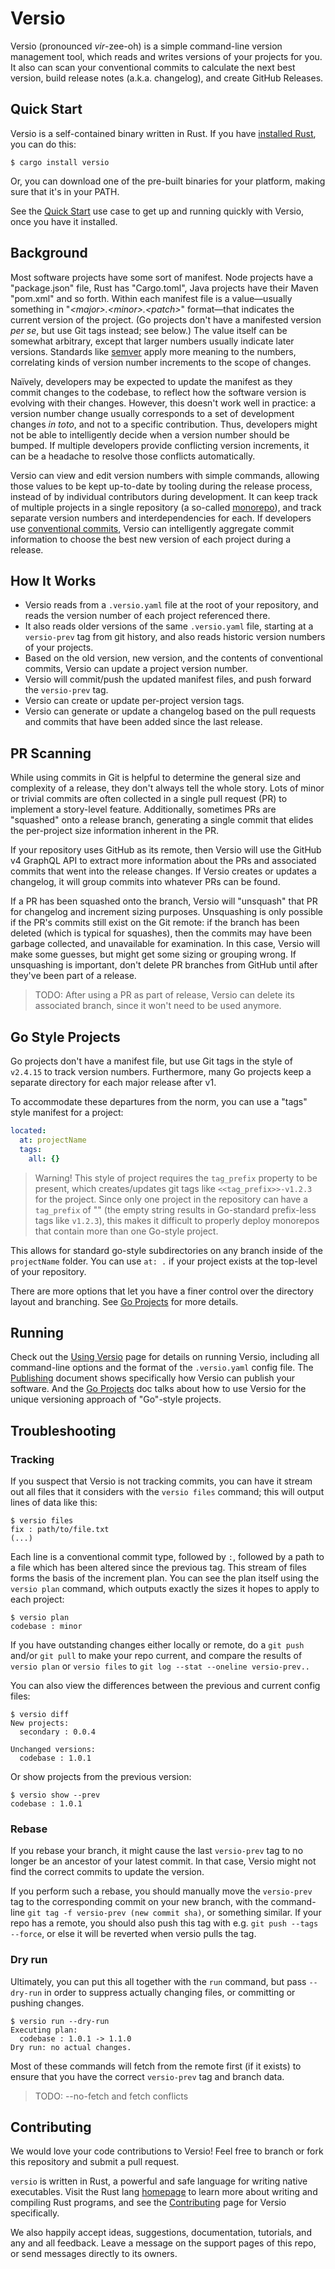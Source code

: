 # Versio

Versio (pronounced _vir_-zee-oh) is a simple command-line version
management tool, which reads and writes versions of your projects for
you. It also can scan your conventional commits to calculate the next
best version, build release notes (a.k.a. changelog), and create GitHub
Releases.

## Quick Start

Versio is a self-contained binary written in Rust. If you have
[installed Rust](https://www.rust-lang.org/tools/install), you can do
this:

```
$ cargo install versio
```

Or, you can download one of the pre-built binaries for your platform,
making sure that it's in your PATH.

See the [Quick Start](./docs/use_cases.md#quick-start) use case to get
up and running quickly with Versio, once you have it installed.

## Background

Most software projects have some sort of manifest. Node projects have a
"package.json" file, Rust has "Cargo.toml", Java projects have their
Maven "pom.xml" and so forth. Within each manifest file is a
value&mdash;usually something in "_&lt;major>.&lt;minor>.&lt;patch>_"
format&mdash;that indicates the current version of the project. (Go
projects don't have a manifested version _per se_, but use Git tags
instead; see below.) The value itself can be somewhat arbitrary, except
that larger numbers usually indicate later versions. Standards like
[semver](https://semver.org/) apply more meaning to the numbers,
correlating kinds of version number increments to the scope of changes.

Naïvely, developers may be expected to update the manifest as they
commit changes to the codebase, to reflect how the software version is
evolving with their changes. However, this doesn't work well in
practice: a version number change usually corresponds to a set of
development changes _in toto_, and not to a specific contribution. Thus,
developers might not be able to intelligently decide when a version
number should be bumped. If multiple developers provide conflicting
version increments, it can be a headache to resolve those conflicts
automatically.

Versio can view and edit version numbers with simple commands, allowing
those values to be kept up-to-date by tooling during the release
process, instead of by individual contributors during development. It
can keep track of multiple projects in a single repository (a so-called
[monorepo](https://en.wikipedia.org/wiki/Monorepo)), and track separate
version numbers and interdependencies for each. If developers use
[conventional commits](https://www.conventionalcommits.org/), Versio can
intelligently aggregate commit information to choose the best new
version of each project during a release.

## How It Works

- Versio reads from a `.versio.yaml` file at the root of your
  repository, and reads the version number of each project referenced
  there.
- It also reads older versions of the same `.versio.yaml` file, starting
  at a `versio-prev` tag from git history, and also reads historic
  version numbers of your projects.
- Based on the old version, new version, and the contents of
  conventional commits, Versio can update a project version number.
- Versio will commit/push the updated manifest files, and push forward
  the `versio-prev` tag.
- Versio can create or update per-project version tags.
- Versio can generate or update a changelog based on the pull requests
  and commits that have been added since the last release.

## PR Scanning

While using commits in Git is helpful to determine the general size and
complexity of a release, they don't always tell the whole story. Lots of
minor or trivial commits are often collected in a single pull request
(PR) to implement a story-level feature. Additionally, sometimes PRs are
"squashed" onto a release branch, generating a single commit that elides
the per-project size information inherent in the PR.

If your repository uses GitHub as its remote, then Versio will use the
GitHub v4 GraphQL API to extract more information about the PRs and
associated commits that went into the release changes. If Versio creates
or updates a changelog, it will group commits into whatever PRs can be
found.

If a PR has been squashed onto the branch, Versio will "unsquash" that
PR for changelog and increment sizing purposes. Unsquashing is only
possible if the PR's commits still exist on the Git remote: if the
branch has been deleted (which is typical for squashes), then the
commits may have been garbage collected, and unavailable for
examination. In this case, Versio will make some guesses, but might get
some sizing or grouping wrong. If unsquashing is important, don't delete
PR branches from GitHub until after they've been part of a release.

> TODO: After using a PR as part of release, Versio can delete its
> associated branch, since it won't need to be used anymore.

## Go Style Projects

Go projects don't have a manifest file, but use Git tags in the style of
`v2.4.15` to track version numbers. Furthermore, many Go projects keep a
separate directory for each major release after v1.

To accommodate these departures from the norm, you can use a "tags"
style manifest for a project:

```yaml
located:
  at: projectName
  tags:
    all: {}
```

> Warning! This style of project requires the `tag_prefix` property to
> be present, which creates/updates git tags like
> `<<tag_prefix>>-v1.2.3` for the project. Since only one project in the
> repository can have a `tag_prefix` of "" (the empty string results in
> Go-standard prefix-less tags like `v1.2.3`), this makes it difficult
> to properly deploy monorepos that contain more than one Go-style
> project.

This allows for standard go-style subdirectories on any branch inside of
the `projectName` folder. You can use `at: .` if your project exists at
the top-level of your repository.

There are more options that let you have a finer control over the
directory layout and branching. See [Go Projects](./docs/gostyle.md) for more
details.

## Running

Check out the [Using Versio](docs/usage.md) page for details on running
Versio, including all command-line options and the format of the
`.versio.yaml` config file. The [Publishing](./docs/publishing.md)
document shows specifically how Versio can publish your software. And
the [Go Projects](./docs/gostyle.md) doc talks about how to use Versio
for the unique versioning approach of "Go"-style projects.

## Troubleshooting

### Tracking

If you suspect that Versio is not tracking commits, you can have it
stream out all files that it considers with the `versio files` command;
this will output lines of data like this:

```
$ versio files
fix : path/to/file.txt
(...)
```

Each line is a conventional commit type, followed by `:`, followed by a
path to a file which has been altered since the previous tag. This
stream of files forms the basis of the increment plan. You can see the
plan itself using the `versio plan` command, which outputs exactly the
sizes it hopes to apply to each project:

```
$ versio plan
codebase : minor
```

If you have outstanding changes either locally or remote, do a `git
push` and/or `git pull` to make your repo current, and compare the
results of `versio plan` or `versio files` to `git log --stat --oneline
versio-prev..`

You can also view the differences between the previous and current
config files:

```
$ versio diff
New projects:
  secondary : 0.0.4

Unchanged versions:
  codebase : 1.0.1
```

Or show projects from the previous version:

```
$ versio show --prev
codebase : 1.0.1
```

### Rebase

If you rebase your branch, it might cause the last `versio-prev` tag to
no longer be an ancestor of your latest commit. In that case, Versio
might not find the correct commits to update the version.

If you perform such a rebase, you should manually move the `versio-prev`
tag to the corresponding commit on your new branch, with the
command-line `git tag -f versio-prev (new commit sha)`, or something
similar. If your repo has a remote, you should also push this tag with
e.g. `git push --tags --force`, or else it will be reverted when versio
pulls the tag.

### Dry run

Ultimately, you can put this all together with the `run` command, but
pass `--dry-run` in order to suppress actually changing files, or
committing or pushing changes.

```
$ versio run --dry-run
Executing plan:
  codebase : 1.0.1 -> 1.1.0
Dry run: no actual changes.
```

Most of these commands will fetch from the remote first (if it exists)
to ensure that you have the correct `versio-prev` tag and branch data.

> TODO: --no-fetch and fetch conflicts

## Contributing

We would love your code contributions to Versio! Feel free to branch or
fork this repository and submit a pull request.

`versio` is written in Rust, a powerful and safe language for writing
native executables. Visit the Rust lang
[homepage](https://www.rust-lang.org/en-US/index.html) to learn more
about writing and compiling Rust programs, and see the
[Contributing](docs/contributing.md) page for Versio specifically.

We also happily accept ideas, suggestions, documentation, tutorials, and
any and all feedback. Leave a message on the support pages of this repo,
or send messages directly to its owners.
